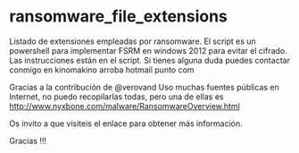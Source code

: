 # ransomware_file_extensions
Listado de extensiones empleadas por ransomware.
El script es un powershell para implementar FSRM en windows 2012 para evitar el cifrado.
Las instrucciones están en el script.
Si tienes alguna duda puedes contactar conmigo en kinomakino arroba hotmail punto com

Gracias a la contribución de @verovand
Uso muchas fuentes públicas en Internet, no puedo recopilarlas todas, pero una de ellas es http://www.nyxbone.com/malware/RansomwareOverview.html

Os invito a que visiteis el enlace para obtener más información.

Gracias !!!
